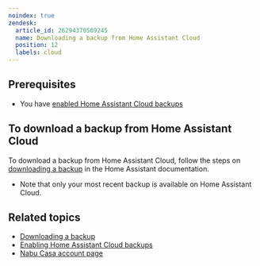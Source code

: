 ```yaml
---
noindex: true
zendesk:
  article_id: 26294370569245
  name: Downloading a backup from Home Assistant Cloud
  position: 12
  labels: cloud
---
```


## Prerequisites

- You have [enabled Home Assistant Cloud backups](/hc/en-us/articles/26294320337181/)

## To download a backup from Home Assistant Cloud

To download a backup from Home Assistant Cloud, follow the steps on [downloading a backup](https://www.home-assistant.io/common-tasks/general/#downloading-a-backup-from-home-assistant-cloud) in the Home Assistant documentation.

- Note that only your most recent backup is available on Home Assistant Cloud.

## Related topics

- [Downloading a backup](https://www.home-assistant.io/common-tasks/general/#downloading-a-backup-from-home-assistant-cloud)
- [Enabling Home Assistant Cloud backups](/hc/en-us/articles/26294320337181/)
- [Nabu Casa account page](https://account.nabucasa.com/)
